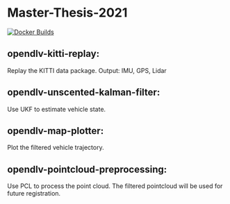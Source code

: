 # Master-Thesis-2021
[![Docker Builds](https://github.com/LYON-WANG/Master-Thesis-2021/actions/workflows/main.yml/badge.svg)](https://github.com/LYON-WANG/Master-Thesis-2021/actions/workflows/main.yml)

## opendlv-kitti-replay:

Replay the KITTI data package. Output: IMU, GPS, Lidar

## opendlv-unscented-kalman-filter:

Use UKF to estimate vehicle state.

## opendlv-map-plotter:

Plot the filtered vehicle trajectory.

## opendlv-pointcloud-preprocessing:

Use PCL to process the point cloud. The filtered pointcloud will be used for future registration.